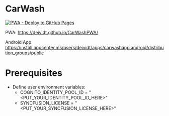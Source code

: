 # CarWash
 
[![PWA - Deploy to GitHub Pages](https://github.com/deividt/CarWash/actions/workflows/pwa.yml/badge.svg)](https://github.com/deividt/CarWash/actions/workflows/pwa.yml)

PWA: https://deividt.github.io/CarWashPWA/

Android App: https://install.appcenter.ms/users/deividt/apps/carwashapp.android/distribution_groups/public

# Prerequisites

* Define user environment variables:
  * COGNITO_IDENTITY_POOL_ID = "<PUT_YOUR_IDENTITY_POOL_ID_HERE>"
  * SYNCFUSION_LICENSE = "<PUT_YOUR_SYNCFUSION_LICENSE_HERE>"
